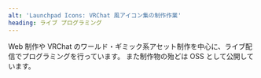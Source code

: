 ```yaml
---
alt: 'Launchpad Icons: VRChat 風アイコン集の制作作業'
heading: ライブ プログラミング
---
```


<!-- markdownlint-disable MD041 -->

Web 制作や VRChat のワールド・ギミック系アセット制作を中心に、ライブ配信でプログラミングを行っています。
また制作物の殆どは OSS として公開しています。

